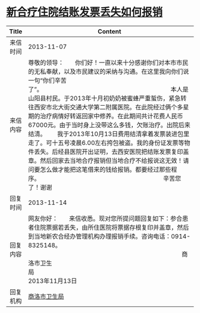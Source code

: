 # [新合疗住院结账发票丢失如何报销](http://www.shangluo.gov.cn/zmhd/ldxxxx.jsp?urltype=leadermail.LeaderMailContentUrl&wbtreeid=1112&leadermailid=2122)

| Title |                                                                                                                                                                                                                                                   Content                                                                                                                                                                                                                                                   |
|:-----:|-------------------------------------------------------------------------------------------------------------------------------------------------------------------------------------------------------------------------------------------------------------------------------------------------------------------------------------------------------------------------------------------------------------------------------------------------------------------------------------------------------------|
| 来信时间  | 2013-11-07                                                                                                                                                                                                                                                                                                                                                                                                                                                                                                  |
| 来信内容  | 尊敬的领导：       你们好！一直以来十分感谢你们对本市市民的无私奉献，以及市民建议的采纳与沟通。在这里我向你们说一句“你们辛苦了”。                                                                                本人是山阳县村民。于2013年十月初奶奶被蜜蜂严重蜇伤，紧急转往西安市北大街交通大学第二附属医院。在此院经过俩个多星期的治疗病情好转返回家中修养。在此期间共计花费人民币67000元。由于当时身上没带这么多钱，欠账治疗。出院后来结清。       我于2013年10月13日费用结清拿着发票装进包里走了。可十五号凌晨6.00左右挎包被盗。我的身份证发票等物件丢失。后经县医院开出证明，去西安医院把结账发票复印盖章。然后回家去当地合疗报销但当地合疗不给报说这无效！请问要怎么做才能把这笔借来的钱给报销。都要经过那些程序。                                                                             辛苦您了！谢谢 |
| 回复时间  | 2013-11-14                                                                                                                                                                                                                                                                                                                                                                                                                                                                                                  |
| 回复内容  | 网友你好：       来信收悉。现对您所提问题回复如下：参合患者住院票据若丢失，由所住医院将票据存根复印并盖章，然后到当地新农合经办管理机构办理报销手续。咨询电话：0914-8325148。                                                                                                 商洛市卫生局                                                                                              2013年11月13日                                                                                                                                                                                            |
| 回复机构  | [商洛市卫生局](../../category/agencies/商洛市卫生局.md)                                                                                                                                                                                                                                                                                                                                                                                                                                                                 |